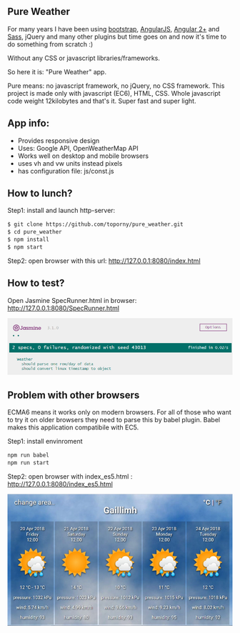## Pure Weather

For many years I have been using [bootstrap](https://github.com/toporny/andrea_project/), [AngularJS](https://github.com/toporny/just_words), [Angular 2+](https://github.com/toporny/angular-2-dynamic-component) and [Sass](https://github.com/toporny/andrea_project),  jQuery and many other plugins but time goes on and now it's time to do something from scratch :)

Without any CSS or javascript libraries/frameworks.

So here it is: "Pure Weather" app.

Pure means: no javascript framework, no jQuery, no CSS framework. 
This project is made only with javascript (EC6), HTML, CSS.
Whole javascript code weight 12kilobytes and that's it. Super fast and super light.

## App info:
- Provides responsive design
- Uses: Google API, OpenWeatherMap API
- Works well on desktop and mobile browsers
- uses vh and vw units instead pixels
- has configuration file: js/const.js 



## How to lunch?
Step1: install and launch http-server:
```sh
$ git clone https://github.com/toporny/pure_weather.git
$ cd pure_weather
$ npm install
$ npm start
```

Step2: open browser with this url: http://127.0.0.1:8080/index.html



## How to test?
Open Jasmine SpecRunner.html in browser: http://127.0.0.1:8080/SpecRunner.html

![N](assets/jasmine_test.png)



## Problem with other browsers
ECMA6 means it works only on modern browsers.
For all of those who want to try it on older browsers they need to parse this by babel plugin.
Babel makes this application compatibile with EC5.

Step1: install envinroment
```sh
npm run babel
npm run start
```
Step2: open browser with index_es5.html : http://127.0.0.1:8080/index_es5.html

![N](assets/horizontal.jpg)
